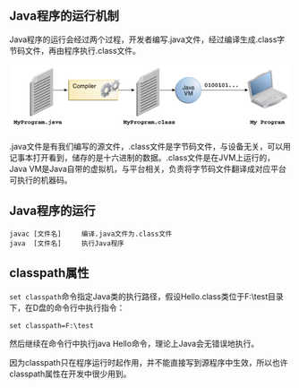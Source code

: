 ## Java程序的运行机制

Java程序的运行会经过两个过程，开发者编写.java文件，经过编译生成.class字节码文件，再由程序执行.class文件。

![getStart.png](./images/getStart.png)

.java文件是有我们编写的源文件，.class文件是字节码文件，与设备无关，可以用记事本打开看到，储存的是十六进制的数据。.class文件是在JVM上运行的，Java VM是Java自带的虚拟机，与平台相关，负责将字节码文件翻译成对应平台可执行的机器码。

## Java程序的运行

```
javac [文件名]     编译.java文件为.class文件
java  [文件名]     执行Java程序
```

## classpath属性

`set classpath`命令指定Java类的执行路径，假设Hello.class类位于F:\test目录下，在D盘的命令行中执行指令：

```
set classpath=F:\test
```

然后继续在命令行中执行java Hello命令，理论上Java会无错误地执行。

因为classpath只在程序运行时起作用，并不能直接写到源程序中生效，所以也许classpath属性在开发中很少用到。